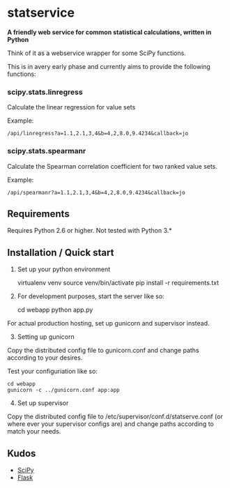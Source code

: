 statservice
===========

**A friendly web service for common statistical calculations, written in Python**

Think of it as a webservice wrapper for some SciPy functions.

This is in avery early phase and currently aims to provide the following functions:

### scipy.stats.linregress

Calculate the linear regression for value sets

Example:

    /api/linregress?a=1.1,2.1,3,4&b=4,2,8.0,9.4234&callback=jo

### scipy.stats.spearmanr

Calculate the Spearman correlation coefficient for two ranked value sets.

Example:

    /api/spearmanr?a=1.1,2.1,3,4&b=4,2,8.0,9.4234&callback=jo

## Requirements

Requires Python 2.6 or higher. Not tested with Python 3.*

## Installation / Quick start

1. Set up your python environment

    virtualenv venv
    source venv/bin/activate
    pip install -r requirements.txt


2. For development purposes, start the server like so:

    cd webapp
    python app.py

For actual production hosting, set up gunicorn and supervisor instead.

3. Setting up gunicorn

Copy the distributed config file to gunicorn.conf and change paths
according to your desires.

Test your configuriation like so:
	
	cd webapp
    gunicorn -c ../gunicorn.conf app:app

4. Set up supervisor

Copy the distributed config file to /etc/supervisor/conf.d/statserve.conf (or where ever your supervisor configs are) and change paths according to match your needs.


## Kudos

* [SciPy](http://www.scipy.org/)
* [Flask](http://flask.pocoo.org/)
